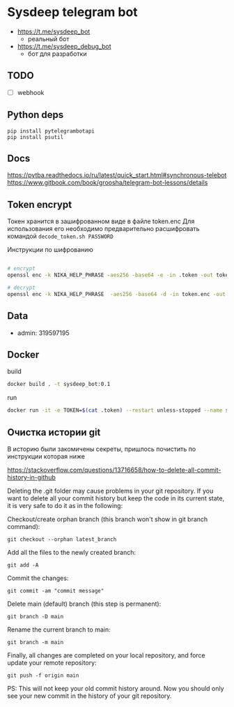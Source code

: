 # Sysdeep telegram bot

- https://t.me/sysdeep_bot
  - реальный бот
- https://t.me/sysdeep_debug_bot
  - бот для разработки

## TODO

- [ ] webhook

## Python deps

    pip install pytelegrambotapi
    pip install psutil

## Docs

https://pytba.readthedocs.io/ru/latest/quick_start.html#synchronous-telebot
https://www.gitbook.com/book/groosha/telegram-bot-lessons/details

## Token encrypt

Токен хранится в зашифрованном виде в файле token.enc
Для использования его необходимо предварительно расшифровать командой `decode_token.sh PASSWORD`

Инструкции по шифрованию

```bash

# encrypt
openssl enc -k NIKA_HELP_PHRASE -aes256 -base64 -e -in .token -out token.enc

# decrypt
openssl enc -k NIKA_HELP_PHRASE  -aes256 -base64 -d -in token.enc -out .token

```

## Data

- admin: 319597195

## Docker

build

```bash
docker build . -t sysdeep_bot:0.1
```

run

```bash
docker run -it -e TOKEN=$(cat .token) --restart unless-stopped --name sysdeep_bot -d sysdeep_bot:0.1
```

## Очистка истории git

В историю были закомичены секреты, пришлось почистить по инструкции которая ниже

https://stackoverflow.com/questions/13716658/how-to-delete-all-commit-history-in-github

Deleting the .git folder may cause problems in your git repository. If you want to delete all your commit history but keep the code in its current state, it is very safe to do it as in the following:

Checkout/create orphan branch (this branch won't show in git branch command):

    git checkout --orphan latest_branch

Add all the files to the newly created branch:

    git add -A

Commit the changes:

    git commit -am "commit message"

Delete main (default) branch (this step is permanent):

    git branch -D main

Rename the current branch to main:

    git branch -m main

Finally, all changes are completed on your local repository, and force update your remote repository:

    git push -f origin main

PS: This will not keep your old commit history around. Now you should only see your new commit in the history of your git repository.
